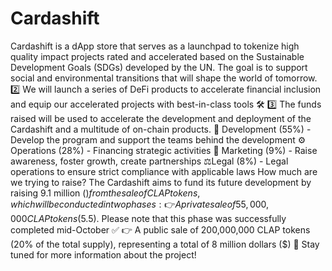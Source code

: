 # Cardashift
Cardashift is a dApp store that serves as a launchpad to tokenize high quality impact projects rated and accelerated based on the Sustainable Development Goals (SDGs) developed by the UN. The goal is to support social and environmental transitions that will shape the world of tomorrow.   2️⃣ We will launch a series of DeFi products to accelerate financial inclusion and equip our accelerated projects with best-in-class tools 🛠️  3️⃣ The funds raised will be used to accelerate the development and deployment of the Cardashift and a multitude of on-chain products.  🔩 Development (55%) - Develop the program and support the teams behind the development  ⚙️ Operations (28%) - Financing strategic activities 📨 Marketing (9%) - Raise awareness, foster growth, create partnerships ⚖️Legal (8%) - Legal operations to ensure strict compliance with applicable laws  How much are we trying to raise?  The Cardashift aims to fund its future development by raising 9.1 million ($) from the sale of CLAP tokens, which will be conducted in two phases:  👉 A private sale of 55,000,000 CLAP tokens (5.5% of the total supply), representing an amount of 1.1 million dollars ($). Please note that this phase was successfully completed mid-October ✅  👉 A public sale of 200,000,000 CLAP tokens (20% of the total supply), representing a total of 8 million dollars ($)   📢 Stay tuned for more information about the project!
